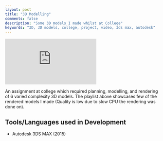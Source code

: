 ```yaml
---
layout: post
title: "3D Modelling"
comments: false
description: "Some 3D models I made whilst at College"
keywords: "3D, 3D models, college, project, video, 3ds max, autodesk"
---
```


<div class="video-container"><iframe src="https://www.youtube.com/embed/a_P-5w0Nx7c?list=PL0mJH7knCCZlUrTw4wklamdtJu1Tu7uAI" frameborder="0" allowfullscreen></iframe></div>

An assignment at college which required planning, modelling, and rendering of 6 varied complexity 3D models. The playlist above showcases 
few of the rendered models I made (Quality is low due to slow CPU the rendering was done on).

## Tools/Languages used in Development

- Autodesk 3DS MAX (2015)
